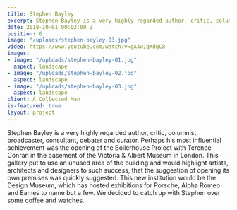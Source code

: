 ```yaml
---
title: Stephen Bayley
excerpt: Stephen Bayley is a very highly regarded author, critic, columnist, broadcaster, consultant, debater and curator. Perhaps his most influential achievement was the opening of the Boilerhouse Project with Terence Conran in the basement of the Victoria & Albert Museum in London.
date: 2018-10-01 00:02:00 Z
position: 6
image: "/uploads/stephen-bayley-03.jpg"
video: https://www.youtube.com/watch?v=gA4w1qXdgC8
images:
- image: "/uploads/stephen-bayley-01.jpg"
  aspect: landscape
- image: "/uploads/stephen-bayley-02.jpg"
  aspect: landscape
- image: "/uploads/stephen-bayley-03.jpg"
  aspect: landscape
client: A Collected Man
is-featured: true
layout: project
---
```


Stephen Bayley is a very highly regarded author, critic, columnist, broadcaster, consultant, debater and curator. Perhaps his most influential achievement was the opening of the Boilerhouse Project with Terence Conran in the basement of the Victoria & Albert Museum in London. This gallery put to use an unused area of the building and would highlight artists, architects and designers to such success, that the suggestion of opening its own premises was quickly suggested. This new institution would be the Design Museum, which has hosted exhibitions for Porsche, Alpha Romeo and Eames to name but a few. We decided to catch up with Stephen over some coffee and watches.